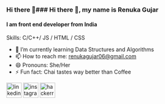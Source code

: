 ### Hi there 👋### Hi there 👋, my name is Renuka Gujar
#### I am front end developer from India



Skills: C/C++/ JS / HTML / CSS

- 🌱 I’m currently learning Data Structures and Algorithms 
- 📫 How to reach me: renukagujar06@gmail.com 
- 😄 Pronouns: She/Her 
- ⚡ Fun fact: Chai tastes way better than Coffee 


[<img src='https://cdn.jsdelivr.net/npm/simple-icons@3.0.1/icons/linkedin.svg' alt='linkedin' height='40'>](https://www.linkedin.com/in/https://www.linkedin.com/in/renuka-gujar-14068b21a/)  [<img src='https://cdn.jsdelivr.net/npm/simple-icons@3.0.1/icons/instagram.svg' alt='instagram' height='40'>](https://www.instagram.com/https://www.instagram.com/18_renuka//)  [<img src='https://cdn.jsdelivr.net/npm/simple-icons@3.0.1/icons/hackerrank.svg' alt='hackerrank' height='40'>](https://www.hackerrank.com/dashboard)  

